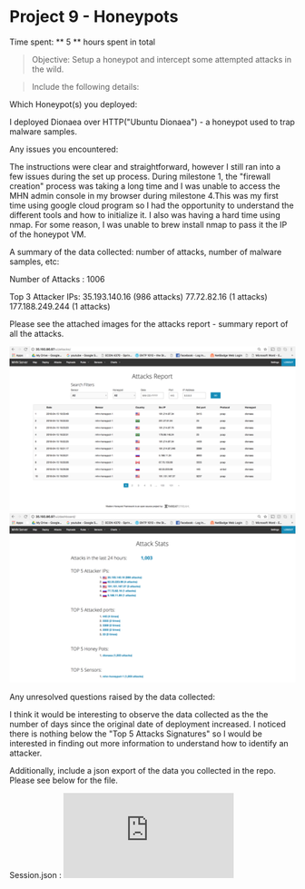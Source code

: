 
# Project 9 - Honeypots 

Time spent: ** 5 ** hours spent in total

> Objective: Setup a honeypot and intercept some attempted attacks in the wild.

> Include the following details:

Which Honeypot(s) you deployed:

I deployed Dionaea over HTTP("Ubuntu Dionaea") - a honeypot used to trap malware samples. 


Any issues you encountered:

The instructions were clear and straightforward, however I still ran into a few issues during the set up process. During milestone 1, the "firewall creation" process was taking a long time and I was unable to access the MHN admin console in my browser during milestone 4.This was my first time using google cloud program so I had the opportunity to understand the different tools and how to initialize it. I also was having a hard time using nmap. For some reason, I was unable to brew install nmap to pass it the IP of the honeypot VM.


A summary of the data collected: number of attacks, number of malware samples, etc:

Number of Attacks :  1006

 Top 3 Attacker IPs: 
 35.193.140.16 (986 attacks)
 77.72.82.16 (1 attacks)
 177.188.249.244 (1 attacks)
 
 Please see the attached images for the attacks report - summary report of all the attacks. 
 
<img src='Screen Shot 2018-04-15 at 3.34.02 PM.png'/>
<img src='Screen Shot 2018-04-15 at 3.33.47 PM.png'/>


Any unresolved questions raised by the data collected:

I think it would be interesting to observe the data collected as the the number of days since the original date of deployment increased. I noticed there is nothing below the "Top 5 Attacks Signatures" so I would be interested in finding out more information to understand how to identify an attacker. 

Additionally, include a json export of the data you collected in the repo. Please see below for the file. 

Session.json : ![Click Here](https://github.com/Sudeepti-S/CodePath9/blob/master/session.json)
